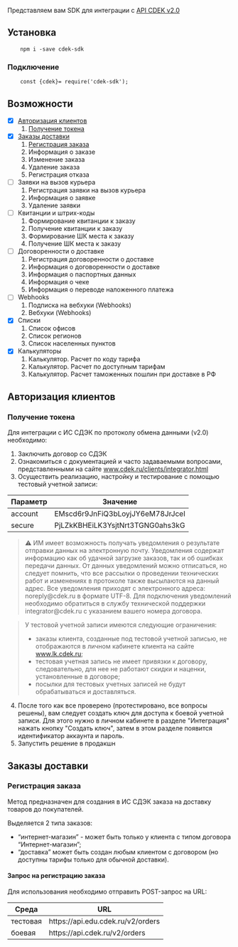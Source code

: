 
Представляем вам SDK для интеграции с [API CDEK v2.0](https://confluence.cdek.ru/pages/viewpage.action?pageId=29923741)

## Установка <a name="Установка"></a>

        npm i -save cdek-sdk

### Подключение <a name="Подключение"></a>

        const {cdek}= require('cdek-sdk');

## Возможности <a name="Возможности"></a>

- [x] [Авторизация клиентов](#Авторизацияклиентов)
    1. [Получение токена](#Получениетокена)
- [x] [Заказы доставки](#Заказыдоставки)
    1. [Регистрация заказа](#Регистрациязаказа)
    1. Информация о заказе
    1. Изменение заказа
    1. Удаление заказа
    1. Регистрация отказа
- [ ] Заявки на вызов курьера
    1. Регистрация заявки на вызов курьера
    1. Информация о заявке
    1. Удаление заявки
- [ ] Квитанции и штрих-коды
    1. Формирование квитанции к заказу
    1. Получение квитанции к заказу
    1. Формирование ШК места к заказу
    1. Получение ШК места к заказу
- [ ] Договоренности о доставке
    1. Регистрация договоренности о доставке
    1. Информация о договоренности о доставке
    1. Информация о паспортных данных
    1. Информация о чеке
    1. Информация о переводе наложенного платежа
- [ ] Webhooks
    1. Подписка на вебхуки (Webhooks)
    1. Вебхуки (Webhooks)
- [x] Списки
    1. Список офисов
    1. Список регионов
    1. Список населенных пунктов
- [x] Калькуляторы
    1. Калькулятор. Расчет по коду тарифа
    1. Калькулятор. Расчет по доступным тарифам
    1. Калькулятор. Расчет таможенных пошлин при доставке в РФ

## Авторизация клиентов <a name="Авторизацияклиентов"></a>


### Получение токена <a name="Получениетокена"></a>


Для интеграции с ИС СДЭК по протоколу обмена данными (v2.0) необходимо:
1. Заключить договор со СДЭК
1. Ознакомиться с документацией и часто задаваемыми вопросами, представленными на сайте www.cdek.ru/clients/integrator.html
1. Осуществить реализацию, настройку и тестирование с помощью тестовый учетной записи:
<table>
  <thead>
    <tr>
      <th>Параметр</th>
      <th>Значение</th>
    </tr>
  </thead>
  <tr>
    <td>account</td>
    <td>EMscd6r9JnFiQ3bLoyjJY6eM78JrJceI</td>
  </tr>
   <tr>
    <td>secure</td>
    <td>PjLZkKBHEiLK3YsjtNrt3TGNG0ahs3kG</td>
  </tr>
</table>


>  <p><span>&#x26a0 </span> ИМ имеет возможность получать уведомления о результате отправки данных на электронную почту. Уведомления содержат информацию как об удачной загрузке заказов, так и об ошибках передачи данных. От данных уведомлений можно отписаться, но следует помнить, что все рассылки о проведении технических работ и изменениях в протоколе также высылаются на данный адрес. Все уведомления приходят с электронного адреса: noreply@cdek.ru в формате UTF-8. Для подключения уведомлений необходимо обратиться в службу технической поддержки integrator@cdek.ru с указанием вашего номера договора.</p>


>У тестовой учетной записи имеются следующие ограничения:
>    - заказы клиента, созданные под тестовой учетной записью, не отображаются в личном кабинете клиента на сайте www.lk.cdek.ru;
>    - тестовая учетная запись не имеет привязки к договору, следовательно, для нее не работают скидки и наценки, установленные в договоре;
>    - посылки для тестовых учетных записей не будут обрабатываться и доставляться.


4. После того как все проверено (протестировано, все вопросы решены), вам следует создать ключ для доступа к боевой учетной записи. Для этого нужно в личном кабинете в разделе "Интеграция" нажать кнопку "Создать ключ", затем в этом разделе появится идентификатор аккаунта и пароль.
1. Запустить решение в продакшн


## Заказы доставки <a name="Заказыдоставки"></a>


### Регистрация заказа <a name="Регистрациязаказа"></a>


Метод предназначен для создания в ИС СДЭК заказа на доставку товаров до покупателей.


Выделяется 2 типа заказов:
- “интернет-магазин” - может быть только у клиента с типом договора “Интернет-магазин”;
- “доставка” может быть создан любым клиентом с договором (но доступны тарифы только для обычной доставки).


#### Запрос на регистрацию заказа


Для использования необходимо отправить POST-запрос на URL:


<table>
  <thead>
    <tr>
      <th>Среда</th>
      <th>URL</th>
    </tr>
  </thead>
  <tr>
    <td>тестовая</td>
    <td>https://api.edu.cdek.ru/v2/orders</td>
  </tr>
   <tr>
    <td>боевая</td>
    <td>https://api.cdek.ru/v2/orders</td>
  </tr>
</table>
